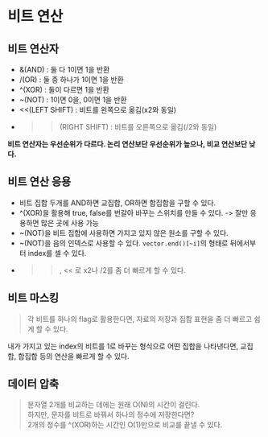 # 비트 연산

## 비트 연산자
- &(AND) : 둘 다 1이면 1을 반환
- /(OR) : 둘 중 하나가 1이면 1을 반환
- ^(XOR) : 둘이 다르면 1을 반환
- ~(NOT) : 1이면 0을, 0이면 1을 반환
- <<(LEFT SHIFT) : 비트를 왼쪽으로 옮김(x2와 동일)
- >>(RIGHT SHIFT) : 비트를 오른쪽으로 옮김(/2와 동일)

__비트 연산자는 우선순위가 다르다. 논리 연산보단 우선순위가 높으나, 비교 연산보단 낮다.__

## 비트 연산 응용
- 비트 집합 두개를 AND하면 교집합, OR하면 합집합을 구할 수 있다.
- ^(XOR)을 활용해 true, false를 번갈아 바꾸는 스위치를 만들 수 있다. -> 잘만 응용하면 많은 곳에 사용 가능
- ~(NOT)을 비트 집합에 사용하면 가지고 있지 않은 원소를 구할 수 있다.
- ~(NOT)을 음의 인덱스로 사용할 수 있다. `vector.end()[~i]`의 형태로 뒤에서부터 index를 셀 수 있다.
- >>, << 로 x2나 /2를 좀 더 빠르게 할 수 있다.

## 비트 마스킹
> 각 비트를 하나의 flag로 활용한다면, 자료의 저장과 집합 표현을 좀 더 빠르고 쉽게 할 수 있다.      

내가 가지고 있는 index의 비트를 1로 바꾸는 형식으로 어떤 집합을 나타낸다면, 교집합, 합집합 등의 연산을 빠르게 할 수 있다.

## 데이터 압축
> 문자열 2개를 비교하는 데에는 원래 O(N)의 시간이 걸린다.      
> 하지만, 문자를 비트로 바꿔서 하나의 정수에 저장한다면?     
> 2개의 정수를 ^(XOR)하는 시간인 O(1)만으로 비교를 끝낼 수 있다.
